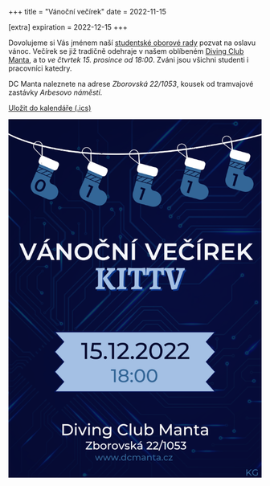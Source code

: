 +++
title = "Vánoční večírek"
date = 2022-11-15

[extra]
expiration = 2022-12-15
+++

Dovolujeme si Vás jménem naší [studentské oborové rady](https://sor.it.pedf.cuni.cz/) pozvat na oslavu vánoc. Večírek se již tradičně odehraje v našem oblíbeném [Diving Club Manta](http://dcmanta.cz/cafebarmanta.html), a to *ve čtvrtek 15. prosince od 18:00*. Zváni jsou všichni studenti i pracovníci katedry.

DC Manta naleznete na adrese *Zborovská 22/1053*, kousek od tramvajové zastávky *Arbesovo náměstí*.

<!-- more -->

[Uložit do kalendáře (.ics)](vanocni-vecirek-2022.ics)


![Vánoce - pozvánka](vanocni-vecirek-2022.png)
